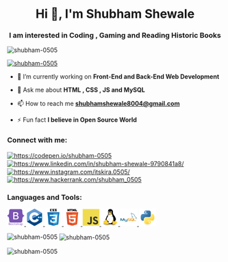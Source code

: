 <h1 align="center">Hi 👋, I'm Shubham Shewale</h1>
<h3 align="center">I am interested in Coding , Gaming and Reading Historic Books</h3>

<p align="left"> <img src="https://komarev.com/ghpvc/?username=shubham-0505&label=Profile%20views&color=0e75b6&style=flat" alt="shubham-0505" /> </p>

<p align="left"> <a href="https://github.com/ryo-ma/github-profile-trophy"><img src="https://github-profile-trophy.vercel.app/?username=shubham-0505" alt="shubham-0505" /></a> </p>

- 🔭 I’m currently working on **Front-End and Back-End Web Development**

- 💬 Ask me about **HTML , CSS , JS and MySQL**

- 📫 How to reach me **shubhamshewale8004@gmail.com**

- ⚡ Fun fact **I believe in Open Source World**

<h3 align="left">Connect with me:</h3>
<p align="left">
<a href="https://codepen.io/https://codepen.io/shubham-0505" target="blank"><img align="center" src="https://raw.githubusercontent.com/rahuldkjain/github-profile-readme-generator/master/src/images/icons/Social/codepen.svg" alt="https://codepen.io/shubham-0505" height="30" width="40" /></a>
<a href="https://linkedin.com/in/https://www.linkedin.com/in/shubham-shewale-9790841a8/" target="blank"><img align="center" src="https://raw.githubusercontent.com/rahuldkjain/github-profile-readme-generator/master/src/images/icons/Social/linked-in-alt.svg" alt="https://www.linkedin.com/in/shubham-shewale-9790841a8/" height="30" width="40" /></a>
<a href="https://instagram.com/https://www.instagram.com/itskira.0505/" target="blank"><img align="center" src="https://raw.githubusercontent.com/rahuldkjain/github-profile-readme-generator/master/src/images/icons/Social/instagram.svg" alt="https://www.instagram.com/itskira.0505/" height="30" width="40" /></a>
<a href="https://www.hackerrank.com/https://www.hackerrank.com/shubham_0505" target="blank"><img align="center" src="https://raw.githubusercontent.com/rahuldkjain/github-profile-readme-generator/master/src/images/icons/Social/hackerrank.svg" alt="https://www.hackerrank.com/shubham_0505" height="30" width="40" /></a>
</p>

<h3 align="left">Languages and Tools:</h3>
<p align="left"> <a href="https://getbootstrap.com" target="_blank" rel="noreferrer"> <img src="https://raw.githubusercontent.com/devicons/devicon/master/icons/bootstrap/bootstrap-plain-wordmark.svg" alt="bootstrap" width="40" height="40"/> </a> <a href="https://www.w3schools.com/cpp/" target="_blank" rel="noreferrer"> <img src="https://raw.githubusercontent.com/devicons/devicon/master/icons/cplusplus/cplusplus-original.svg" alt="cplusplus" width="40" height="40"/> </a> <a href="https://www.w3schools.com/css/" target="_blank" rel="noreferrer"> <img src="https://raw.githubusercontent.com/devicons/devicon/master/icons/css3/css3-original-wordmark.svg" alt="css3" width="40" height="40"/> </a> <a href="https://www.w3.org/html/" target="_blank" rel="noreferrer"> <img src="https://raw.githubusercontent.com/devicons/devicon/master/icons/html5/html5-original-wordmark.svg" alt="html5" width="40" height="40"/> </a> <a href="https://developer.mozilla.org/en-US/docs/Web/JavaScript" target="_blank" rel="noreferrer"> <img src="https://raw.githubusercontent.com/devicons/devicon/master/icons/javascript/javascript-original.svg" alt="javascript" width="40" height="40"/> </a> <a href="https://www.linux.org/" target="_blank" rel="noreferrer"> <img src="https://raw.githubusercontent.com/devicons/devicon/master/icons/linux/linux-original.svg" alt="linux" width="40" height="40"/> </a> <a href="https://www.mysql.com/" target="_blank" rel="noreferrer"> <img src="https://raw.githubusercontent.com/devicons/devicon/master/icons/mysql/mysql-original-wordmark.svg" alt="mysql" width="40" height="40"/> </a> <a href="https://www.python.org" target="_blank" rel="noreferrer"> <img src="https://raw.githubusercontent.com/devicons/devicon/master/icons/python/python-original.svg" alt="python" width="40" height="40"/> </a> </p>

<p><img align="left" src="https://github-readme-stats.vercel.app/api/top-langs?username=shubham-0505&show_icons=true&locale=en&layout=compact" alt="shubham-0505" /></p>

<p>&nbsp;<img align="center" src="https://github-readme-stats.vercel.app/api?username=shubham-0505&show_icons=true&locale=en" alt="shubham-0505" /></p>

<p><img align="center" src="https://github-readme-streak-stats.herokuapp.com/?user=shubham-0505&" alt="shubham-0505" /></p>

